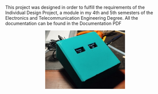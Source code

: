 This project was designed in order to fulfill the requirements of the Individual Design Project, a module in my 4th and 5th semesters of the Electronics and Telecommunication Engineering Degree. 
All the documentation can be found in the Documentation PDF

<img 
    style="  display: block;
              margin-left: auto;
              margin-right: auto;
              width: 50%;"
    src="External.jpg" 
    alt="external">
</img>

